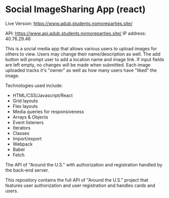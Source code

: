 # Social ImageSharing App (react)

 Live Version: https://www.adub.students.nomoreparties.site/

 API: https://www.api.adub.students.nomoreparties.site/
 IP address: 40.76.29.46

This is a social media app that allows various users to upload images for others to view. Users may change their name/description as well. The add button will prompt user to add a location name and image link. If input fields are left empty, no changes will be made when submitted. Each image uploaded tracks it's "owner" as well as how many users have "liked" the image.

Technologies used include:

- HTML/CSS/Javascript/React
- Grid layouts
- Flex layouts
- Media queries for responsiveness
- Arrays & Objects
- Event listeners
- Iterators
- Classes
- Import/export
- Webpack
- Babel
- Fetch

The API of "Around the U.S." with authorization and registration handled by the back-end server.

This repository contains the full API of "Around the U.S." project that features user authorization and user registration and handles cards and users.
